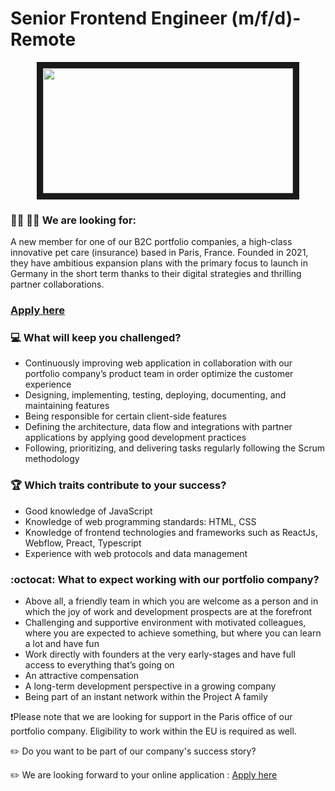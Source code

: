 # Senior Frontend Engineer (m/f/d)- Remote

<p align="center">
<img src="https://media.makeameme.org/created/javascript-javascript.jpg"
width="400" height="200" border="10"/>
</p>

### :woman_technologist: :man_technologist: We are looking for:

A new member for one of our B2C portfolio companies, a high-class innovative pet care (insurance) based in Paris, France. Founded in 2021, they have ambitious expansion plans with the primary focus to launch in Germany 
in the short term thanks to their digital strategies and thrilling partner collaborations.

### [Apply here](https://grnh.se/10859dff2us)

### :computer: What will keep you challenged?

* Continuously improving web application in collaboration with our portfolio company’s product team in order optimize the customer experience 
* Designing, implementing, testing, deploying, documenting, and maintaining features
* Being responsible for certain client-side features
* Defining the architecture, data flow and integrations with partner applications by applying good development practices
* Following, prioritizing, and delivering tasks regularly following the Scrum methodology


### :trophy: Which traits contribute to your success?

* Good knowledge of JavaScript
* Knowledge of web programming standards: HTML, CSS
* Knowledge of frontend technologies and frameworks such as ReactJs, Webflow, Preact, Typescript
* Experience with web protocols and data management


### :octocat: What to expect working with our portfolio company?

* Above all, a friendly team in which you are welcome as a person and in which the joy of work and development prospects are at the forefront
* Challenging and supportive environment with motivated colleagues, where you are expected to achieve something, but where you can learn a lot and have fun
* Work directly with founders at the very early-stages and have full access to everything that’s going on
* An attractive compensation
* A long-term development perspective in a growing company
* Being part of an instant network within the Project A family

❗Please note that we are looking for support in the Paris office of our portfolio company. Eligibility to work within the EU is required as well.

:pencil2: Do you want to be part of our company's success story?

:pencil2: We are looking forward to your online application : [Apply here](https://grnh.se/10859dff2us)
